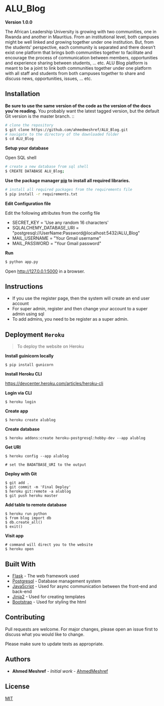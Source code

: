 # ALU_Blog
__Version 1.0.0__

The African Leadership University is growing with two communities, one in Rwanda and another in Mauritius. 
From an institutional level, both campuses might be well linked and growing together under one institution. 
But, from the students' perspective, each community is separated and there doesn’t exist one platform that 
brings both communities together to facilitate and encourage the process of communication between members, 
opportunities and experience sharing between students, … etc. ALU Blog platform is meant to be a joint to 
link both communities together under one platform with all staff and students from both campuses together
 to share and discuss news, opportunities, issues, … etc.

## Installation
**Be sure to use the same version of the code as the version of the docs you're reading.** 
You probably want the latest tagged version, but the default Git version is the master branch. ::

```bash
# clone the repository
$ git clone https://github.com/ahmedmeshref/ALU_Blog.git 
# navigate to the directory of the downloaded folder
$ cd ALU_Blog
```

**Setup your database**

Open SQL shell
```bash
# create a new database from sql shell
$ CREATE DATABASE ALU_Blog;
``` 

**Use the package manager [pip](https://pip.pypa.io/en/stable/) to install all required libraries.**

```bash
# install all required packages from the requirements file
$ pip install -r requirements.txt
```
**Edit Configuration file**

Edit the following attributes from the config file

- SECRET_KEY = 'Use any random 16 characters'
- SQLALCHEMY_DATABASE_URI = "postgresql://UserName:Password@localhost:5432/ALU_Blog"
- MAIL_USERNAME = "Your Gmail username"
- MAIL_PASSWORD = "Your Gmail password"


**Run**
```bash
$ python app.py
```
Open http://127.0.0.1:5000 in a browser.


## Instructions
- If you use the register page, then the system will create an end 
user account
- For super admin, register and then change your account to a super admin
using sql 
- To add admins, you need to be register as a super admin.

## Deployment ``Heroku``

> To deploy the website on Heroku 

__Install guinicorn locally__
```
$ pip install gunicorn
```
__Install Heroku CLI__

https://devcenter.heroku.com/articles/heroku-cli

__Login via CLI__
```
$ heroku login
```

__Create app__
```
$ heroku create alublog
```

__Create database__
```
$ heroku addons:create heroku-postgresql:hobby-dev --app alublog
```

__Get URI__
```
$ heroku config --app alublog

# set the BADATBASE_URI to the output 
```

__Deploy with Git__
```
$ git add . 
$ git commit -m 'Final Deploy'
$ heroku git:remote -a alublog
$ git push heroku master
```

__Add table to remote database__
```
$ heroku run python
$ from blog import db
$ db.create_all()
$ exit()
```

__Visit app__
```
# command will direct you to the website
$ heroku open
```

## Built With

* [Flask](https://flask.palletsprojects.com/en/1.1.x/) - The web framework used
* [Postgresql](https://www.postgresql.org/) - Database management system
* [JavaScript](https://devdocs.io/javascript/) - Used for async communication between the front-end and back-end
* [Jinja2](https://jinja.palletsprojects.com/en/2.11.x/) - Used for creating templates 
* [Bootstrap](https://getbootstrap.com/) - Used for styling the html 


## Contributing
Pull requests are welcome. For major changes, please open an issue first to discuss what you would like to change.

Please make sure to update tests as appropriate.

## Authors
* **Ahmed Meshref** - *Initial work* - [AhmedMeshref](https://github.com/ahmedmeshref)

## License
[MIT](https://choosealicense.com/licenses/mit/)